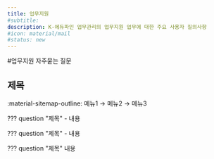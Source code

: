 ```yaml
---
title: 업무지원
#subtitle: 
description: K-에듀파인 업무관리의 업무지원 업무에 대한 주요 사용자 질의사항
#icon: material/mail
#status: new
---
```


#업무지원 자주묻는 질문

## 제목

:material-sitemap-outline: 메뉴1 → 메뉴2 → 메뉴3

??? question "제목"
	- 내용

??? question "제목"
	- 내용

??? question "제목"
	내용


